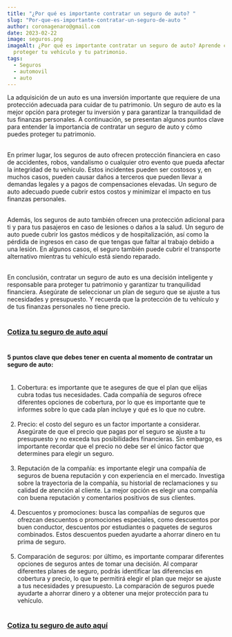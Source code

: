 ```yaml
---
title: "¿Por qué es importante contratar un seguro de auto? "
slug: "Por-que-es-importante-contratar-un-seguro-de-auto "
author: coronagenaro@gmail.com
date: 2023-02-22
image: seguros.png
imageAlt: ¿Por qué es importante contratar un seguro de auto? Aprende cómo
  proteger tu vehículo y tu patrimonio.
tags:
  - Seguros
  - automovil
  - auto
---
```

La adquisición de un auto es una inversión importante que requiere de una protección adecuada para cuidar de tu patrimonio. Un seguro de auto es la mejor opción para proteger tu inversión y para garantizar la tranquilidad de tus finanzas personales. A continuación, se presentan algunos puntos clave para entender la importancia de contratar un seguro de auto y cómo puedes proteger tu patrimonio.<br/><br/>

En primer lugar, los seguros de auto ofrecen protección financiera en caso de accidentes, robos, vandalismo o cualquier otro evento que pueda afectar la integridad de tu vehículo. Estos incidentes pueden ser costosos y, en muchos casos, pueden causar daños a terceros que pueden llevar a demandas legales y a pagos de compensaciones elevadas. Un seguro de auto adecuado puede cubrir estos costos y minimizar el impacto en tus finanzas personales.<br/><br/>

Además, los seguros de auto también ofrecen una protección adicional para ti y para tus pasajeros en caso de lesiones o daños a la salud. Un seguro de auto puede cubrir los gastos médicos y de hospitalización, así como la pérdida de ingresos en caso de que tengas que faltar al trabajo debido a una lesión. En algunos casos, el seguro también puede cubrir el transporte alternativo mientras tu vehículo está siendo reparado.<br/><br/>

En conclusión, contratar un seguro de auto es una decisión inteligente y responsable para proteger tu patrimonio y garantizar tu tranquilidad financiera. Asegúrate de seleccionar un plan de seguro que se ajuste a tus necesidades y presupuesto. Y recuerda que la protección de tu vehículo y de tus finanzas personales no tiene precio.<br/><br/>

### **[C﻿otiza tu seguro de auto aquí](https://www.guros.com/?PROMOCODE=OASISFINANCIERO)**<br/><br/>

#### **5 puntos clave que debes tener en cuenta al momento de contratar un seguro de auto:**<br/><br/>

1. Cobertura: es importante que te asegures de que el plan que elijas cubra todas tus necesidades. Cada compañía de seguros ofrece diferentes opciones de cobertura, por lo que es importante que te informes sobre lo que cada plan incluye y qué es lo que no cubre.<br/><br/>
2. Precio: el costo del seguro es un factor importante a considerar. Asegúrate de que el precio que pagas por el seguro se ajuste a tu presupuesto y no exceda tus posibilidades financieras. Sin embargo, es importante recordar que el precio no debe ser el único factor que determines para elegir un seguro.<br/><br/>
3. Reputación de la compañía: es importante elegir una compañía de seguros de buena reputación y con experiencia en el mercado. Investiga sobre la trayectoria de la compañía, su historial de reclamaciones y su calidad de atención al cliente. La mejor opción es elegir una compañía con buena reputación y comentarios positivos de sus clientes.<br/><br/>
4. Descuentos y promociones: busca las compañías de seguros que ofrezcan descuentos o promociones especiales, como descuentos por buen conductor, descuentos por estudiantes o paquetes de seguros combinados. Estos descuentos pueden ayudarte a ahorrar dinero en tu prima de seguro.<br/><br/>
5. Comparación de seguros: por último, es importante comparar diferentes opciones de seguros antes de tomar una decisión. Al comparar diferentes planes de seguro, podrás identificar las diferencias en cobertura y precio, lo que te permitirá elegir el plan que mejor se ajuste a tus necesidades y presupuesto. La comparación de seguros puede ayudarte a ahorrar dinero y a obtener una mejor protección para tu vehículo.<br/><br/>

### **[C﻿otiza tu seguro de auto aquí](https://www.guros.com/?PROMOCODE=OASISFINANCIERO)**